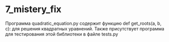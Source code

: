 # 7_mistery_fix

Программа quadratic_equation.py содержит функцию def get_roots(a, b, c): для решения квадратных уравнений. Также присутствует программа для тестирования этой библиотеки в файле tests.py
